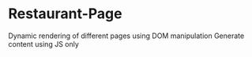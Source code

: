 # Restaurant-Page

Dynamic rendering of different pages using DOM manipulation
Generate content using JS only

